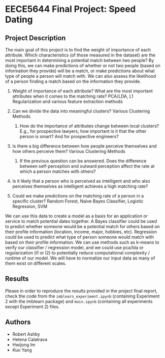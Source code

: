 # EECE5644 Final Project: Speed Dating
## Project Description
The main goal of this project is to find the weight of importance of each attribute. Which
characteristics (of those measured in the dataset) are the most important in determining a potential
match between two people? By doing this, we can make predictions of whether or not two people
(based on information they provide) will be a match, or make predictions about what type of people a
person will match with. We can also assess the likelihood of a person finding a match based on the
information they provide.

1. Weight of importance of each attribute? What are the most important attributes when it comes
to the matching rate? PCA/LDA, L1 Regularization and various feature extraction methods
2. Can we divide the data into meaningful clusters? Various Clustering Methods

   1. How do the importance of attributes change between local clusters? E.g., for prospective
   lawyers, how important is it that the other person is smart? And for prospective
   engineers?

3. Is there a big difference between how people perceive themselves and how others perceive
them? Various Clustering Methods 
   1. If the previous question can be answered. Does the difference between self-perception
   and outward perception affect the rate at which a person matches with others?
4. Is it likely that a person who is perceived as intelligent and who also perceives themselves as
intelligent achieves a high matching rate?
5. Could we make predictions on the matching rate of a person in a specific cluster? Random
Forest, Naive Bayes Classifier, Logistic Regression, SVM

We can use this data to create a model as a basis for an application or service to match potential
dates together. A Bayes classifier could be used to predict whether someone would be a potential match
for others based on their profile information (location, income, major, hobbies, etc). Regression could be
used to predict what type of person someone would match with based on their profile information. We
can use methods such as k-means to verify our classifier / regression model, and we could use pca/lda or
regularization (l1 or l2) to potentially reduce computational complexity / runtime of our model. We will
have to normalize our input data as many of them exist on different scales.

## Results
Please in order to reproduce the results provided in the project final report, check the code from the `imblearn_experiment.ipynb` (containing Experiment 2 with the imblearn package) and `main.ipynb` (containing all experiments except Experiment 2) files.

## Authors
* Robert Ashby
* Helena Calatrava
* Hwijong Im
* Kuo Yang
